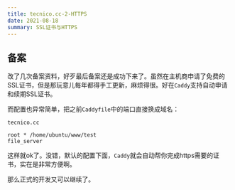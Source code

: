 ```yaml
---
title: tecnico.cc-2-HTTPS
date: 2021-08-18 
summary: SSL证书与HTTPS
---
```


## 备案

改了几次备案资料，好歹最后备案还是成功下来了。虽然在主机商申请了免费的SSL证书，但是那玩意儿每年都得手工更新，麻烦得很。好在`Caddy`支持自动申请和续期SSL证书。

而配置也异常简单，把之前`Caddyfile`中的端口直接换成域名：

```caddy
tecnico.cc

root * /home/ubuntu/www/test
file_server
```

这样就ok了。没错，默认的配置下面，`Caddy`就会自动帮你完成https需要的证书，实在是非常方便啊。



那么正式的开发又可以继续了。
